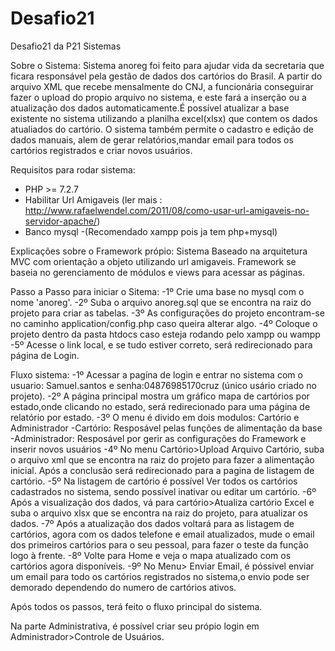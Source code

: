 # Desafio21
Desafio21 da P21 Sistemas

Sobre o Sistema:
Sistema anoreg foi feito para ajudar vida da secretaria que ficara responsável pela gestão de dados dos cartórios do Brasil.
A partir do arquivo XML que recebe mensalmente do CNJ, a funcionária conseguirar fazer o upload do propio arquivo no sistema, e este fará a inserção ou a atualização dos dados automaticamente.É possível atualizar a base existente no sistema utilizando a planilha excel(xlsx) que contem os dados atualiados do cartório. O sistema também permite o cadastro e edição de dados manuais, alem de gerar relatórios,mandar email para todos os cartórios registrados e criar novos usuários.

Requisitos para rodar sistema:
- PHP >= 7.2.7 
- Habilitar Url Amigaveis (ler mais : http://www.rafaelwendel.com/2011/08/como-usar-url-amigaveis-no-servidor-apache/)
- Banco mysql
-(Recomendado xampp pois ja tem php+mysql)

Explicações sobre o Framework própio:
Sistema Baseado na arquitetura MVC com orientação a objeto utilizando url amigaveis. Framework se baseia no gerenciamento de módulos e views para acessar as páginas.

Passo a Passo para iniciar o Sitema:
-1º Crie uma base no mysql com o nome 'anoreg'.
-2º Suba o arquivo anoreg.sql que se encontra na raiz do projeto para criar as tabelas.
-3º As configurações do projeto encontram-se no caminho application/config.php caso queira alterar algo.
-4º Coloque o projeto dentro da pasta htdocs caso esteja rodando pelo xampp ou wampp
-5º Acesse o link local, e se tudo estiver correto, será redirecionado para página de Login.

Fluxo sistema:
-1º Acessar a pagína de login e entrar no sistema com o usuario: Samuel.santos e senha:04876985170cruz (único usário criado no projeto).
-2º A página principal mostra um gráfico mapa de cartórios por estado,onde clicando no estado, será redirecionado para uma página de relatório por estado.
-3º O menu é divido em dois modulos: Cartório e Administrador
-Cartório: Resposável pelas funções de alimentação da base
-Administrador: Resposável por gerir as configurações do Framework e inserir novos usuários
-4º No menu Cartório>Upload Arquivo Cartório, suba o arquivo xml que se encontra na raiz do projeto para fazer a alimentação inicial. Após a conclusão será redirecionado para a pagina de listagem de cartório.
-5º Na listagem de cartório é possível Ver todos os cartórios cadastrados no sistema, sendo possível inativar ou editar um cartório.
-6º Após a visualização dos dados, vá para cartório>Atualiza cartório Excel e suba o arquivo xlsx que se encontra na raiz do projeto, para atualizar os dados.
-7º Após a atualização dos dados voltará para as listagem de cartórios, agora com os dados telefone e email atualizados, mude o email dos primeiros cartórios para o seu pessoal, para fazer o teste da função logo à frente.
-8º Volte para Home e veja o mapa atualizado com os cartórios agora disponíveis.
-9º No Menu> Enviar Email, é póssivel enviar um email para todo os cartórios registrados no sistema,o envio pode ser demorado dependendo do numero de cartórios ativos.

Após todos os passos, terá feito o fluxo principal do sistema.

Na parte Administrativa, é possível criar seu própio login em Administrador>Controle de Usuários.



